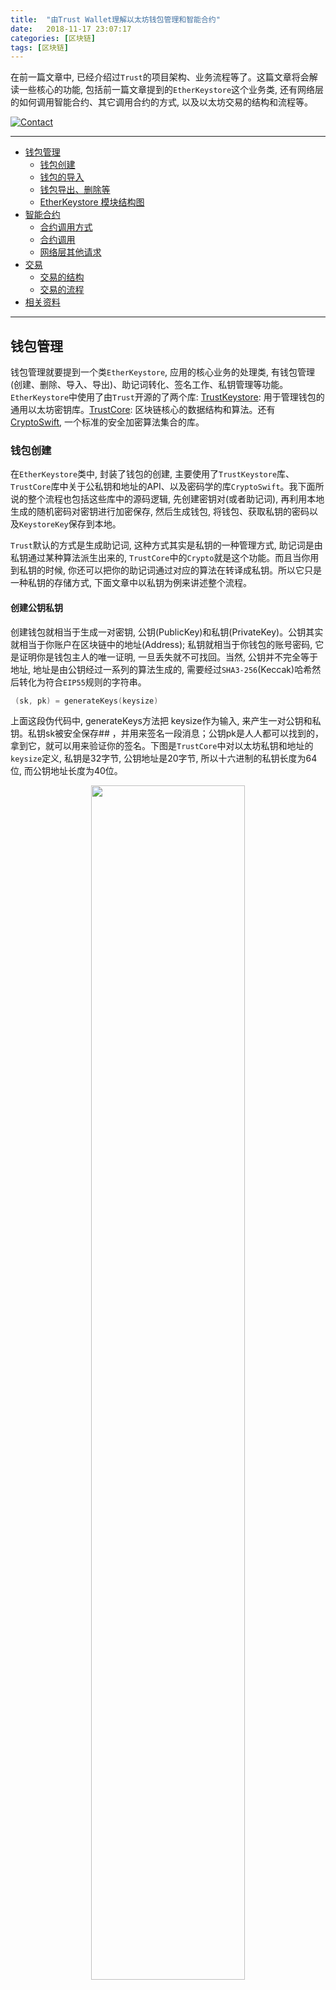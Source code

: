 ```yaml
---
title:  "由Trust Wallet理解以太坊钱包管理和智能合约"
date:   2018-11-17 23:07:17
categories: [区块链]
tags: [区块链]
---
```


在前一篇文章中, 已经介绍过`Trust`的项目架构、业务流程等了。这篇文章将会解读一些核心的功能, 包括前一篇文章提到的`EtherKeystore`这个业务类, 还有网络层的如何调用智能合约、其它调用合约的方式, 以及以太坊交易的结构和流程等。

[![Contact](https://img.shields.io/badge/contact-wangyanchang21-green.svg)](https://github.com/wangyanchang21)  

------

- [钱包管理](#钱包管理)
	- [钱包创建](#钱包创建)
	- [钱包的导入](#钱包的导入)
	- [钱包导出、删除等](#钱包导出删除等)
	- [EtherKeystore 模块结构图](#etherkeystore-模块结构图)
- [智能合约](#智能合约)
	- [合约调用方式](#合约调用方式)
	- [合约调用](#合约调用)
	- [网络层其他请求](#网络层其他请求)
- [交易](#交易)
	- [交易的结构](#交易的结构)
	- [交易的流程](#交易的流程)
- [相关资料](#相关资料)

------

## 钱包管理

钱包管理就要提到一个类`EtherKeystore`, 应用的核心业务的处理类, 有钱包管理(创建、删除、导入、导出)、助记词转化、签名工作、私钥管理等功能。
`EtherKeystore`中使用了由`Trust`开源的了两个库: [TrustKeystore](https://github.com/TrustWallet/trust-keystore): 用于管理钱包的通用以太坊密钥库。[TrustCore](https://github.com/TrustWallet/trust-core): 区块链核心的数据结构和算法。还有[CryptoSwift](https://github.com/krzyzanowskim/CryptoSwift), 一个标准的安全加密算法集合的库。

### 钱包创建

在`EtherKeystore`类中, 封装了钱包的创建, 主要使用了`TrustKeystore`库、`TrustCore`库中关于公私钥和地址的API、以及密码学的库`CryptoSwift`。我下面所说的整个流程也包括这些库中的源码逻辑, 先创建密钥对(或者助记词), 再利用本地生成的随机密码对密钥进行加密保存, 然后生成钱包, 将钱包、获取私钥的密码以及`KeystoreKey`保存到本地。

`Trust`默认的方式是生成助记词, 这种方式其实是私钥的一种管理方式, 助记词是由私钥通过某种算法派生出来的, `TrustCore`中的`Crypto`就是这个功能。而且当你用到私钥的时候, 你还可以把你的助记词通过对应的算法在转译成私钥。所以它只是一种私钥的存储方式, 下面文章中以私钥为例来讲述整个流程。

#### 创建公钥私钥

创建钱包就相当于生成一对密钥, 公钥(PublicKey)和私钥(PrivateKey)。公钥其实就相当于你账户在区块链中的地址(Address); 私钥就相当于你钱包的账号密码, 它是证明你是钱包主人的唯一证明, 一旦丢失就不可找回。当然, 公钥并不完全等于地址, 地址是由公钥经过一系列的算法生成的, 需要经过`SHA3-256`(Keccak)哈希然后转化为符合`EIP55`规则的字符串。
``` swift
 (sk, pk) = generateKeys(keysize) 
 ```
上面这段伪代码中, generateKeys方法把 keysize作为输入, 来产生一对公钥和私钥。私钥sk被安全保存## ，并用来签名一段消息；公钥pk是人人都可以找到的，拿到它，就可以用来验证你的签名。下图是`TrustCore`中对以太坊私钥和地址的`keysize`定义, 私钥是32字节, 公钥地址是20字节, 所以十六进制的私钥长度为64位, 而公钥地址长度为40位。

<center>
	<img src="https://raw.githubusercontent.com/wangyanchang21/wangyanchang21.github.io/master/resource/trustwallet-2/20181107182953343.png" width="70%" img/>
</center>


具体来说, 创建公钥和私钥的功能是由`TrustCore`中的`PrivateKey`来完成的。而且是通过苹果官方的`Security`库来创建的公钥和私钥, 经过整理密钥对生成和获取过程如下:

``` swift
func getPrivatePublicKey() -> (String, String) {
    
    let privateAttributes: [String: Any] = [
        kSecAttrIsExtractable as String: true,
        ]
    let parameters: [String: Any] = [
        kSecAttrKeyType as String: kSecAttrKeyTypeEC,
        kSecAttrKeySizeInBits as String: 256,
        kSecPrivateKeyAttrs as String: privateAttributes,
        ]
    
    // PrivateKey To String
    guard let privateKey = SecKeyCreateRandomKey(parameters as CFDictionary, nil) else {
        fatalError("Failed to generate key pair")
    }
    guard var priRepresentation = SecKeyCopyExternalRepresentation(privateKey, nil) as Data? else {
        fatalError("Failed to extract new private key")
    }
    defer {
        priRepresentation.replaceSubrange(0 ..< priRepresentation.count, with: repeatElement(0, count: priRepresentation.count))
    }
    
    let priData = Data(priRepresentation.suffix(32))
    var priString = ""
    for byte in priData {
        priString.append(String(format: "%02x", byte))
    }
    
    
    // PublicKey To String
    guard let publicKey = SecKeyCopyPublicKey(privateKey) else {
        fatalError("Failed to get publickey")
    }
    guard var pubRepresentation = SecKeyCopyExternalRepresentation(publicKey, nil) as Data? else {
        fatalError("Failed to extract new public key")
    }
    defer {
        pubRepresentation.replaceSubrange(0 ..< pubRepresentation.count, with: repeatElement(0, count: pubRepresentation.count))
    }
    
    let pubData = Data(pubRepresentation.suffix(32))
    var pubString = ""
    for byte in pubData {
        pubString.append(String(format: "%02x", byte))
    }
    
    return (priString, pubString)
}
```

#### 使用随机密码对私钥加密

在生成了私钥之后, 将在`KeystoreKeyHeader`类中, 这里使用了`CryptoSwift`(安全加密算法集合的库)对私钥进行加密。使用`AES-128`算法进行对称加密后, 将这些数据以`KeystoreKeyHeader`类型保存在`KeystoreKey`中。

#### 创建 Wallet

在前两个步骤的基础之上, 就可以创建一个`Wallet`了, 并将`Wallet`加入到当前的账户中。也会计算或者获取一些参数存储在`Wallet`中, 如公钥地址Address, Account、`KeystoreKey`等。

#### 保存到本地

`KeyStore`会将当前钱包账户的`KeystoreKey`数据存储在本地文件中。文件以"UTC+时间戳+钱包唯一标识"为名称存储在本地, 其中存储的是上面`KeystoreKey`的数据。这些数据用户每次启动时, 将会由这些数据再次生成所有的`Wallet`数据。
当然, 私钥当然也是需要保存的, [前一篇文章](https://wangyanchang21.github.io/2018/%E7%94%B1Trust-Wallet%E7%90%86%E8%A7%A3%E4%BB%A5%E5%A4%AA%E5%9D%8A%E9%92%B1%E5%8C%85%E7%AE%A1%E7%90%86%E5%92%8C%E6%99%BA%E8%83%BD%E5%90%88%E7%BA%A6)中说过了, 这样的敏感信息保存在`keychain`中。但`keychain`并不是直接存储这私钥, 而是将获取私钥的密码保存在其中了。以钱包的id为key值, 将获取私钥的密码保存子`keychain`之中, 拿出密码后, 再使用`KeystoreKey`进行`AES-128`对称解密, 获取私钥, 便可以使用了。所以, `KeystoreKey`这个类的主要功能是对私钥和助记词的管理以及对私钥的加解密。

另外, 这样拥有`PrivateKey`的钱包账户是不需要存储在`Realm`数据库中的。只有一种需要保存到本地的`Realm`数据库中, 那就是导入地址钱包, 下面将会说明。


### 钱包的导入

钱包导入相对于钱包的创建来说, 只是不需要自己去生成公钥和私钥对了, 剩下的流程还是一样的。当然导入时会有三种方式, 除了之前提到的私钥和助记词的方式, 还有地址的方式。
钱包地址是公开的, 当然你也可以导入, 也可以查看这个钱包的任何数据, 但因为你不具备它的私钥, 所以你不可以进行签名或者说任何写入区块链的操作。所以这种方式, 就不需要`KeyStore`进行操作了, 只需要`EtherKeystore`进行本地操作, 将其放入本地的`Realm`数据库中, 那就是导入地址钱包。当启动应用时, 将会以两者组成的数据为本地钱包列表。

### 钱包导出、删除等

钱包导出, 当然也会分三种方式, 私钥和助记词的方式, 还有地址的方式。在`keychain`中将密码取出, 然后通过`KeystoreKey`解密到私钥或者助记词, 导出。地址的方式, 就是直接导出地址。

如果你把上面的钱包创建条理理清楚了, 你就可以想到删除只是钱包创建的逆过程, 但没有那么复杂。只需要验证你的私钥是正确的就可以将你本地`KeystoreKey`删除了。

### EtherKeystore 模块结构图

下图中画了 `EtherKeystore`在创建或者导入钱包时的流程, 可一清楚的看到这个模块的结构。绿色的部分是`TrustCore`和`TrustKeystore`库中的调用, 浅蓝色是数据层的一些处理。

<center>
	<img src="https://raw.githubusercontent.com/wangyanchang21/wangyanchang21.github.io/master/resource/trustwallet-2/20181109110331147.png" width="70%" img/>
</center>

## 智能合约

在[前一篇文章](https://wangyanchang21.github.io/2018/%E7%94%B1Trust-Wallet%E7%90%86%E8%A7%A3%E4%BB%A5%E5%A4%AA%E5%9D%8A%E9%92%B1%E5%8C%85%E7%AE%A1%E7%90%86%E5%92%8C%E6%99%BA%E8%83%BD%E5%90%88%E7%BA%A6)中的网络层中, 对只能合约以及具体网络层业务逻辑没有做详细说明。这里将会讨论几个问题, 网络层具体方案, 以太坊智能合约的调用。

### 合约调用方式

在以太坊的官方文档中提供了两种 API, 一个种是[JSON RPC API](https://github.com/ethereum/wiki/wiki/JSON-RPC), 一种是[JavaScript API](https://github.com/ethereum/wiki/wiki/JavaScript-API)。

#### JavaScript API

虽然看起来是两种 API, 其实后者是通过RPC调用与本地节点进行通信的。也就可以理解为 `JavaScript API`是对 `JSON RPC API`的封装, 方便了从JavaScript应用程序内部与`ethereum节点`通信。官方开源的库[web3.js](https://github.com/ethereum/web3.js)就是做了这个事情。

#### JSON RPC API

[JSON-RPC](https://www.jsonrpc.org/specification)是一种轻量级的远程过程调用(RPC)协议。该规范主要定义了一些数据结构和处理的规则。它与传输无关, 因为这些概念可以通过`Socket`、`HTTP`, 或者其它的消息传递环境中使用。它使用 JSON([RFC 4627](http://www.ietf.org/rfc/rfc4627.txt))作为数据格式。

默认的JSON-RPC端点：

| Client | URL |
| :------------- | :---------------: |
| C++ | http://localhost:8545 |
| Go | http://localhost:8545 |
| Py | http://localhost:4000 |
| Parity |	http://localhost:8545 |


RPC的支持情况: 

|  | cpp-ethereum | go-ethereum | py-ethereum | parity |
| :----- | :-------------: | :---------------: | :-------------: | :-------------: |
| JSON-RPC 1.0 | ✓ |  |   |   | 
| JSON-RPC 2.0 | ✓ | ✓ | ✓ | ✓ |
| Batch requests | ✓ | ✓ | ✓ | ✓ |
| HTTP | ✓ | ✓ | ✓ | ✓ |
| IPC | ✓ | ✓ |   | ✓ |
| WS |   | ✓ |   | ✓ | 


### 合约调用

当然, 在`Trust`的 iOS端是通过 `JSON RPC Over HTTP`的方式进行智能合约调用的。项目中针对合约调用的请求, 网络层的设计是 [APIKit](https://github.com/ishkawa/APIKit) + [JSONRPCKit](https://github.com/bricklife/JSONRPCKit) 的方式。

#### JSON RPC Over HTTP

在项目中, 以太坊智能合约调用都是`JSON RPC Over HTTP`的方式, 而且所使用的以太坊节点[前一篇文章](https://wangyanchang21.github.io/2018/%E7%94%B1Trust-Wallet%E7%90%86%E8%A7%A3%E4%BB%A5%E5%A4%AA%E5%9D%8A%E9%92%B1%E5%8C%85%E7%AE%A1%E7%90%86%E5%92%8C%E6%99%BA%E8%83%BD%E5%90%88%E7%BA%A6)网络层中就提到过。
``` swift
var remoteURL: URL {
        let urlString: String = {
            switch self {
            case .main: return "https://api.trustwalletapp.com"
            case .classic: return "https://classic.trustwalletapp.com"
            case .callisto: return "https://callisto.trustwalletapp.com"
            case .poa: return "https://poa.trustwalletapp.com"
            case .gochain: return "https://gochain.trustwalletapp.com"
            }
        }()
        return URL(string: urlString)!
    }
```
网络层结构应该如下图所示:

<center>
	<img src="https://raw.githubusercontent.com/wangyanchang21/wangyanchang21.github.io/master/resource/trustwallet-2/20181109180054191.png" width="40%" img/>
</center>


当你明白这种网络结构后, 在来看`Trust`中, 统一使用`xxxRequest`的命名来封装`JSONRPCKit`的应用组件。其中定义了`method`、`parameters`、response的转化等, 这里的`method`就是调用以太坊智能合约的接口名称。项目中, 统一使用`xxxProvider`的命名, 按功能对`APIKit`的请求组件进行封装。当然, 没有这层抽象的HTTP请求也是可以的。

下面图片中, `Trust`中涉及到一些 API: `eth_estimateGas`、`eth_sendRawTransaction`、`eth_gasPrice`、`eth_blockNumber`、`eth_getTransactionByHash`、`eth_call`、`eth_getBalance`。下面详细列出了项目中合约调用的类和具体使用的以太坊 API, 它们是一一对应的关系。

<center>
	<img src="https://raw.githubusercontent.com/wangyanchang21/wangyanchang21.github.io/master/resource/trustwallet-2/2018110917531565.png" width="70%" img/>
</center>



#### Web3.swift

`Trust`项目中并没有使用`web3`的方式进行合约调用, 但是我还是想说一说这种方式。这是因为除了以太坊官方的对 JavaScript API的`web3`库以外, 还有一个纯Swift写的库[Web3.swift](https://github.com/Boilertalk/Web3.swift)。它是可以用于在以太坊网络中签署交易并与智能合约进行交互, 而且可以直接使用于你的iOS客户端。假如你的网络层用`Web3.swift`替换`APIKit` + `JSONRPCKit`这样的话, 将会降低网络层结构复杂度, 且代码简洁性也提高了。

### 网络层其他请求

在`Trust`中, 获取区块链上的数据, 其实分为两种, 一种是上面提到的直接通过智能合约获取的数据。另一种就是`Trust`官网已经封装过的一些接口, 它们是关于多币种的, 大多需要在区块链中去查找, 接口不单一且有大工作量的请求, 如transactions, getTokes等。这些接口是直接使用网络库`Moya`进行封装的, 而没有调用智能合约。而这些`HTTP`请求的服务器是: 
``` swift
let trustAPI = URL(string: "https://public.trustwalletapp.com")
```

`TrustAPI`类中将这些接口清楚的列举了出来, 并且将它们集体封装在`TrustNetwork`类中来管理。

<center>
	<img src="https://raw.githubusercontent.com/wangyanchang21/wangyanchang21.github.io/master/resource/trustwallet-2/20181109182907445.png" width="70%" img/>
</center>


到这里, 就将[前一篇文章](https://wangyanchang21.github.io/2018/%E7%94%B1Trust-Wallet%E7%90%86%E8%A7%A3%E4%BB%A5%E5%A4%AA%E5%9D%8A%E9%92%B1%E5%8C%85%E7%AE%A1%E7%90%86%E5%92%8C%E6%99%BA%E8%83%BD%E5%90%88%E7%BA%A6)所遗留的网络层的详情补充完整了。


## 交易

交易, 即`Transaction`, 我这里是指转账交易。上面简单介绍过以太坊上的交易, 并了解交易的 API是 `eth_sendRawTransaction`。下面介绍下在项目中, 转账交易的结构, 以及转账交易在`原生App`和`DApp`中分别是怎样的流程。

### 交易的结构

在项目的主目录中, 有一个`Transfer`模块, 这个模块主要功能就是处理转账交易。在形成一个交易前, 将以定义的`Transfer`类为基础, 封装出一个`Transaction`的结构, 这个结构中包含着发送地址、接收地址、币的数量、交易费等等所有交易相关的数据。最后定义`TransactionConfigurator`类, 对交易进行最外层的业务管理和校验。在`TransactionConfigurator`中经过校验、签名之后的交易才会发送给以太坊节点, 并在矿工挖到矿并将此交易放入区块中, 当前`Token`的转账才算完成。

#### Transfer

`Transfer`中主要包含当前转账发起方的`Token`相关的一些数据, 如地址、合约等等。而且它有类型之分, 及`TransferType`的三种类型, 分别是`Coin`、`ERC20`、`Dapp`, 前两种是原生App的方式, 后一种是浏览器中 DApp的方式。

#### UnconfirmedTransaction

`UnconfirmedTransaction`中, 主要包含当前`Token`的一些信息, 即`Transfer`。还有一个转账接收方的信息, 如地址、币的数量、交易费、Data等等。

#### TransactionConfigurator

`TransactionConfigurator`类, 对交易进行最外层的业务管理和校验。它其中包含全量的`UnconfirmedTransaction`数据, 且还有校验余额是否有效、交易费、交易限制等功能, 最终生成一个经过校验后的完整`SignTransaction`。

#### DappAction

`DappAction`只在`DApp`进行转账交易时, 才能使用到的类。而上面的三个无论是`原生App`还是`DApp`都需要使用到的交易结构类。`DappAction`会将浏览器中传入的消息进行解析, 得到`Method`以及其它数据, 并封装在`DappCommand`里面。然后以浏览器的web标题和URL生成的`DAppRequester`等元素生成`Transfer`。最终这两者, 共同生成的`DappAction`来决定需要进行哪种操作、需要调用合约中的哪种API、还有交易的一些数据等。

#### 交易结构图


<center>
	<img src="https://raw.githubusercontent.com/wangyanchang21/wangyanchang21.github.io/master/resource/trustwallet-2/20181114104214461.png" width="70%" img/>
</center>


### 交易的流程

交易流程自然也是分成两, 一种是`原生App`中发起的交易, 一种是`DApp`在浏览器中发起的交易。之前提及的交易结构会在流程中以数据的形式作为重要的参与部分, 这里主要说明交易从发起至交易完成的主要流程, 以及需要调用哪些以太坊智能合约的 API。

#### 原生App发起的交易

**交易发起。** 在`原生App`的钱包首页有着当前账户下的`Token`列表, 而发起的转账交易是在某个具体`Token`中操作的。所以当前的`Transfer`是已经具备的, 而具体的交易接收地址、币的数量以及gas费就需要用户在`SendCoordinator`的模块中自行输入了。

**构建交易数据。** 交易发起后, 我们就具备了构建`UnconfirmedTransaction`和`TransactionConfigurator`的所有数据了。它们的具体情况, 前面已经说明过了, 就不赘述了。构建完成`TransactionConfigurator`后, 进入流程中的`ConfirmCoordinator`模块, 它的功能是让用户来确认交易详情, 以及核实当前`Token`的余额是否足够等。

**智能合约调用。** 当用户确认且余额足够支持转账的情况下, 就需要`SendTransactionCoordinator`来进行核心的转账交易业务, 所以它是一个纯业务的功能类, 并无页面。这时候要根据在`TransactionConfigurator`经过校验的 `Transaction`, 判断其`noce`是否大于0。如果不大于0, 则需要通过`JSON RPC Over HTTP`的方式调用以太坊智能合约的API, 即`eth_getTransactionByHash`对`nonce`进行更新, 然后重新进行判断; 如果大于0, 则`EtherKeystore`对交易进行签名, 然后通过`JSON RPC Over HTTP`的方式调用以太坊智能合约的API, 即`eth_sendRawTransaction`。

**交易回调处理。** 交易结果产生后, 要回调至发起的模块, 还要处理后续的业务。如果交易成功, 会将交易保存到本地的`Realm`数据库等; 如果交易失败, 提示用户交易失败。

到此, 转账交易的流程的闭环完成。在后面的图中也对整个交易流程做了一个梳理。

#### DApp发起的交易

`Trust`具有一个功能齐全的`Web3`浏览器，可与任何分布式的应用程式(DApp)配合使用。这个情景就是当转账交易发生在`DApp`中发起的情况。交易整体的流程与`原生App`中基本一致, 且交易的核心数据结构一致。它们的区别在于发起方式、回调处理, 以及`DApp`中要多一些解析的过程。

**交易发起。** 在`Web3`浏览器中的`DApp`中, 发起转账交易, 发起方式就是`JS`调用`iOS原生`。通过传入的数据, 在`BrowserCoordinator`模块中, 将数据进行解析。

**解析。** 通过`DAppAction`、`DappCommand`、`DAppRequester`等类进行解析, 完成后, 封装入`DAppAction`内, 来决定需要进行哪种操作、需要调用合约中的哪种API。它有6种响应事件, 分别是: 
* 1.signMessage
* 2.signPersonalMessage 
* 3.signTypedMessage
* 4.signTransaction
* 5.sendTransaction
* 6.unknown



**构建交易数据** 和 **智能合约调用。** 这两个步骤和原生的之间基本一致, 都是通过数据构建出`Transaction`, 用来做交易准备。然后进行校验, 再调用智能合约。所以就不具体说明了, 请参照`原生App`。

**交易回调处理。** 交易结果产生后, 也要回调至发起的模块, 来处理后续的业务。这里与`原生App`区别是, 除了需要完成`原生App`在成功或失败下完成的流程外, 还需要将交易结果再通知到`Web`, 这样才能形成完整的闭环。所以, 无论回调结果如何, 都会通过`iOS原生`调用`JS`的方式通知`Web`交易的具体情况。

#### 交易流程图

<center>
	<img src="https://raw.githubusercontent.com/wangyanchang21/wangyanchang21.github.io/master/resource/trustwallet-2/20181114151958473.png" width="80%" img/>
</center>


`Trust`项目到这里基本就很清晰了, 这两篇文章虽然只是对`Trust 
wallet`的解读, 很局限。但是由它们能延伸到的知识, 如以太坊的智能合约的知识、钱包和私钥管理的知识等等, 还有你对区块链的认知, 这些不是狭义的。所以无论你认为区块链是好是坏, 或者有没有实际的应用和市场的欢迎, 这门技术都带来了无限创新。



## 相关资料

[以太坊钱包 Trust项目解读之架构和流程](https://wangyanchang21.github.io/2018/%E4%BB%A5%E5%A4%AA%E5%9D%8A%E9%92%B1%E5%8C%85-Trust%E9%A1%B9%E7%9B%AE%E8%A7%A3%E8%AF%BB%E4%B9%8B%E6%9E%B6%E6%9E%84%E5%92%8C%E6%B5%81%E7%A8%8B)  
[由Trust Wallet理解以太坊钱包管理和智能合约](https://wangyanchang21.github.io/2018/%E7%94%B1Trust-Wallet%E7%90%86%E8%A7%A3%E4%BB%A5%E5%A4%AA%E5%9D%8A%E9%92%B1%E5%8C%85%E7%AE%A1%E7%90%86%E5%92%8C%E6%99%BA%E8%83%BD%E5%90%88%E7%BA%A6) 

-------

欢迎指正, [wangyanchang21](https://github.com/wangyanchang21).


